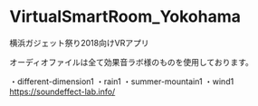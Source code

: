 # VirtualSmartRoom_Yokohama
横浜ガジェット祭り2018向けVRアプリ

オーディオファイルは全て効果音ラボ様のものを使用しております。

・different-dimension1
・rain1
・summer-mountain1
・wind1
https://soundeffect-lab.info/
